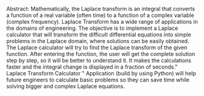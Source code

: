Abstract:
Mathematically, the Laplace transform is an integral that converts a function of a real variable (often time) to a function of a complex variable (complex frequency).
Laplace Transform has a wide range of applications in the domains of engineering. 
The objective is to implement a Laplace calculator that will transform the difficult differential equations into simple problems 
in the Laplace domain, where solutions can be easily obtained. The Laplace calculator will try to find the Laplace transform of the given function. After entering the function, the user will get the complete solution step by step, so it will be better to understand it.
It makes the calculations faster and the integral change is displayed in a fraction of seconds." Laplace Transform Calculator " Application (build by using Python) will help future engineers to calculate basic problems so they can save time while solving bigger and complex Laplace equations.
